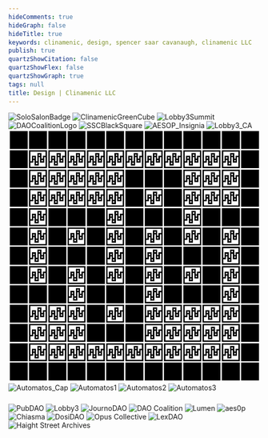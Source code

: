 ```yaml
---
hideComments: true
hideGraph: false
hideTitle: true
keywords: clinamenic, design, spencer saar cavanaugh, clinamenic LLC
publish: true
quartzShowCitation: false
quartzShowFlex: false
quartzShowGraph: true
tags: null
title: Design | Clinamenic LLC
---
```


<div class="gallery3">
          <img
            src="https://i.pinimg.com/originals/24/7f/45/247f45070cb1ef7163052703f80e5e5d.png"
            class="gallery-img"
            style="border: 0px;"
            alt="SoloSalonBadge"
          />
          <img
            src="https://i.pinimg.com/originals/0d/2c/cb/0d2ccb72395e7aac4d199d0c6da082b6.png"
            class="gallery-img"
            style="border: 0px;"
            alt="ClinamenicGreenCube"
          />
          <img
            src="https://i.pinimg.com/originals/ac/83/51/ac8351a7621e2eda2ea932fcf2b2ed16.png"
            class="gallery-img"
            alt="Lobby3Summit"
          />
          <img
            src="https://i.pinimg.com/originals/ba/8d/60/ba8d60ed927336c2c17e076a1615a795.png"
            class="gallery-img"
            style="border: 0px;"
            alt="DAOCoalitionLogo"
          />
          <img
            src="https://i.pinimg.com/originals/a2/b7/f0/a2b7f072e1c73db4452c2e4b14c21c2c.png"
            class="gallery-img"
            alt="SSCBlackSquare"
          />
          <img
            src="https://i.pinimg.com/originals/54/82/24/5482241c344c134a0e83d9a32b780d8b.png"
            class="gallery-img"
            alt="AESOP_Insignia"
          />
          <img
            src="https://pinata.clinamenic.com/ipfs/QmQ37HQ9NkDL4AXB2rka6u7wWPNmxkfgALcesoHSq6DiTN"
            class="gallery-img"
            alt="Lobby3_CA"
          />
          <img
            src="https://raw.githubusercontent.com/Clinamenic/clinamenic.github.io/main/img/ClinamenicFractile%20copy.png"
            class="gallery-img"
            alt="Clinamenic Fractile"
          />
          <img
            src="https://i.seadn.io/gcs/files/e0d3da2759fbeff246c962b0af0f3257.gif?auto=format&dpr=1&w=1000"
            class="gallery-img"
            alt="Automatos_Cap"
          />
          <img
            src="https://i.seadn.io/gcs/files/b00723e734db5489568ba6c04596252a.png?auto=format&dpr=1&w=1000"
            class="gallery-img"
            alt="Automatos1"
          />
          <img
            src="https://i.seadn.io/gcs/files/6e1478194936a082ccc6f41141e7b048.png?auto=format&dpr=1&w=1000"
            class="gallery-img"
            alt="Automatos2"
          />
          <img
            src="https://i.seadn.io/gcs/files/a2fc4aa17721ad012bd041dafecd7ebf.png?auto=format&dpr=1&w=1000"
            class="gallery-img"
            alt="Automatos3"
          />
</div>

<div style="height: 1.5rem"></div>

<div class="gallery4">
          <img
            src="https://arweave.net/yLPZGK3KHwEjMEOKXtjzW9ORWTLhGWlA5JbOtUn-3IQ"
            class="gallery-img"
            alt="PubDAO"
          />
          <img
            src="https://arweave.net/3TAVprqLnvqjGYYg8nAP_g3McwdWK9DMxk0UW2ZQwsk"
            class="gallery-img"
            alt="Lobby3"
          />
          <img
            src="https://arweave.net/Hxdks3FGsej1el1_kmPLNaMfQOUMiv30z47PfeCj4IM"
            class="gallery-img"
            alt="JournoDAO"
          />
          <img
            src="https://arweave.net/-ccfrMYluDqy0chV6f_Uq3BRmDK1CYuqLviNE1IXNAw"
            class="gallery-img"
            alt="DAO Coalition"
          />
          <img
            src="https://arweave.net/LV7qaov2G7j194NaRzia-gONRhErYAxfKxnp5HC1Fbc"
            class="gallery-img"
            alt="Lumen"
          />
          <img
            src="https://arweave.net/2tt04MwrGVCIBX8DkaCcxkY7cOTLvvbgdrH-_A4R76w"
            class="gallery-img"
            alt="aes0p"
          />
          <img
            src="https://arweave.net/7fAZYimO6b4JWlrlU8L-OMGHYkDUXPmD_5Zw4V_6-YI"
            class="gallery-img"
            alt="Chiasma"
          />
          <img
            src="https://arweave.net/MTcov50p5gqybv9gFUK8UBqmhbaT_-nDBiRGiILnN3c"
            class="gallery-img"
            alt="DosiDAO"
          />
          <img
            src="https://arweave.net/XVFr82WjP9OUotbZpHvwsKxM5kvApMSsXYi02rsqx28"
            class="gallery-img"
            alt="Opus Collective"
          />
          <img
            src="https://arweave.net/o3UVsU5OWVQOcO-4Hx3ws_jsSK7NWoO3qJspMqVwo0k"
            class="gallery-img"
            alt="LexDAO"
          />
          <img
            src="https://arweave.net/wZivIrNiLsQn44oBV0VtKSCdzPob4-Pmkg8Lh9TRZ9Y"
            class="gallery-img"
            alt="Haight Street Archives"
          />
</div>
